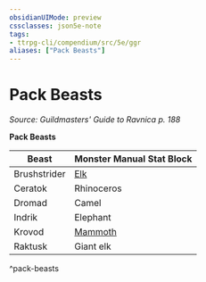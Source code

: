 ```yaml
---
obsidianUIMode: preview
cssclasses: json5e-note
tags:
- ttrpg-cli/compendium/src/5e/ggr
aliases: ["Pack Beasts"]
---
```

# Pack Beasts
*Source: Guildmasters' Guide to Ravnica p. 188* 

**Pack Beasts**

| Beast | Monster Manual Stat Block |
|-------|---------------------------|
| Brushstrider | [Elk](elk-xphb.md) |
| Ceratok | Rhinoceros |
| Dromad | Camel |
| Indrik | Elephant |
| Krovod | [Mammoth](mammoth.md) |
| Raktusk | Giant elk |
^pack-beasts